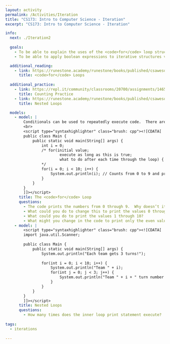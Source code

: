 ```yaml
---
layout: activity
permalink: /Activities/Iteration
title: "CS173: Intro to Computer Science - Iteration"
excerpt: "CS173: Intro to Computer Science - Iteration"

info:
  next: ./Iteration2
  
  goals: 
    - To be able to explain the uses of the <code>for</code> loop structure 
    - To be able to apply boolean expressions to iterative structures via the <code>for</code> loop

  additional_reading:
    - link: https://runestone.academy/runestone/books/published/csawesome/Unit4-Iteration/topic-4-2-for-loops.html
      title: <code>for</code> Loops
     
  additional_practice:
    - link: https://repl.it/community/classrooms/20700/assignments/146567
      title: Counting Practice
    - link: https://runestone.academy/runestone/books/published/csawesome/Unit4-Iteration/topic-4-4-nested-loops.html
      title: Nested Loops      

  models:
    - model: |
        Conditionals can be used to repeatedly execute code.  There are three varieties of these “loops:” the for loop (which is useful when counting the number of iterations that are needed), the while loop (which is useful for executing until something is true), and the do loop (similar to the while loop, but it executes at least once and checks whether it should stop at the end of the loop, rather than at the beginning).    
        <br>
        <script type="syntaxhighlighter" class="brush: cpp"><![CDATA[
        public class Main {
            public static void main(String[] args) {
                int i = 0;
                /* for(initial value; 
                        execute as long as this is true; 
                        what to do after each time through the loop) { … }
                */
                for(i = 0; i < 10; i++) {
                    System.out.println(i); // Counts from 0 to 9 and prints each
                }
            }
        }
        ]]></script>    
      title: The <code>for</code> Loop
      questions:
        - The code prints the numbers from 0 through 9.  Why doesn’t it also print the value 10?
        - What could you do to change this to print the values 0 through 10?  
        - What could you do to print the values 1 through 10?
        - What might you change in the code to print only the even values between 0 and 9, changing only the line beginning with for?
    - model: |
        <script type="syntaxhighlighter" class="brush: cpp"><![CDATA[
        import java.util.Scanner;
        
        public class Main {
            public static void main(String[] args) {
                System.out.println("Each team gets 3 turns!");
                
                for(int i = 0; i < 10; i++) {
                    System.out.println("Team " + i);
                    for(int j = 0; j < 3; j++) {
                        System.out.println("Team " + i + " turn number " + j);
                    }
                }
            }
        }
        ]]></script>     
      title: Nested Loops
      questions:
        - How many times does the inner loop print statement execute?        
        
tags:
  - iterations
  
---
```


